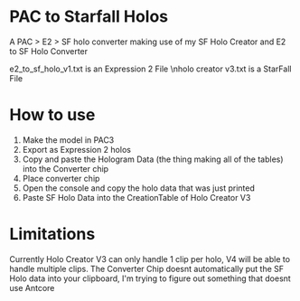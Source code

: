 # PAC to Starfall Holos
A PAC > E2 > SF holo converter making use of my SF Holo Creator and E2 to SF Holo Converter

e2_to_sf_holo_v1.txt is an Expression 2 File \nholo creator v3.txt is a StarFall File

# How to use
1. Make the model in PAC3
2. Export as Expression 2 holos
3. Copy and paste the Hologram Data (the thing making all of the tables) into the Converter chip
4. Place converter chip
5. Open the console and copy the holo data that was just printed
6. Paste SF Holo Data into the CreationTable of Holo Creator V3

# Limitations
Currently Holo Creator V3 can only handle 1 clip per holo, V4 will be able to handle multiple clips.
The Converter Chip doesnt automatically put the SF Holo data into your clipboard, I'm trying to figure out something that doesnt use Antcore
